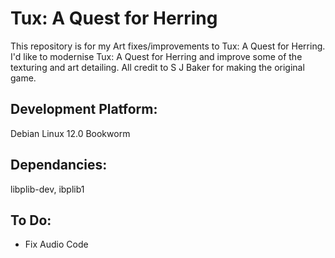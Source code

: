 # Tux: A Quest for Herring
This repository is for my Art fixes/improvements to Tux: A Quest for Herring.
I'd like to modernise Tux: A Quest for Herring and improve some of the texturing and art detailing. All credit to S J Baker for making the original game.

## Development Platform:
Debian Linux 12.0 Bookworm

## Dependancies:
libplib-dev, ibplib1

## To Do:
- Fix Audio Code
